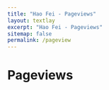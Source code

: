 ```yaml
---
title: "Hao Fei - Pageviews"
layout: textlay
excerpt: "Hao Fei - Pageviews"
sitemap: false
permalink: /pageview
---
```


# Pageviews

<div style="margin-top: 100px"></div>


<script type='text/javascript' id='clustrmaps' src='//cdn.clustrmaps.com/map_v2.js?cl=b6e0dd&w=a&t=tt&d=HHR0os3rRmH5M4XiHNDaDvtIJdBCADmPgZtg5l8aZEk&co=ffffff&cmo=bca8f9&cmn=fca747&ct=00d6b9'></script>


<div style="margin-top: 160px"></div>

